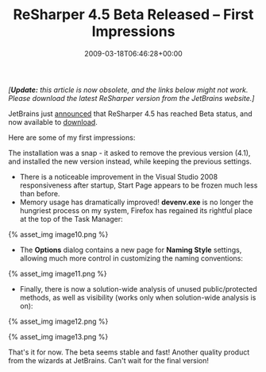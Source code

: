 ﻿---
title: 'ReSharper 4.5 Beta Released – First Impressions'
date: 2009-03-18T06:46:28+00:00
---
_[**Update:** this article is now obsolete, and the links below might not work. Please download the latest ReSharper version from the JetBrains website.]_

JetBrains just <a href="http://www.jetbrains.com/resharper/beta.html" target="_blank">announced</a> that ReSharper 4.5 has reached Beta status, and now available to <a href="http://download.jetbrains.com/resharper/ReSharperSetup.4.5.1208.6.msi" target="_blank">download</a>.

<!-- more -->

Here are some of my first impressions:

The installation was a snap - it asked to remove the previous version (4.1), and installed the new version instead, while keeping the previous settings.
  * There is a noticeable improvement in the Visual Studio 2008 responsiveness after startup, Start Page appears to be frozen much less than before.
  * Memory usage has dramatically improved! **devenv.exe** is no longer the hungriest process on my system, Firefox has regained its rightful place at the top of the Task Manager:

  {% asset_img image10.png %}

  * The **Options** dialog contains a new page for **Naming Style** settings, allowing much more control in customizing the naming conventions:

  {% asset_img image11.png %}

  * Finally, there is now a solution-wide analysis of unused public/protected methods, as well as visibility (works only when solution-wide analysis is on):

  {% asset_img image12.png %}

  {% asset_img image13.png %}

That's it for now. The beta seems stable and fast! Another quality product from the wizards at JetBrains. Can't wait for the final version!
